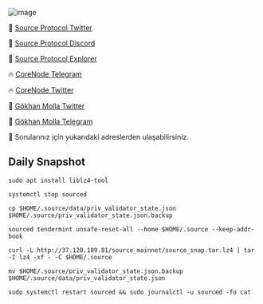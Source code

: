 
![image](https://github.com/molla202/Source-sourcetest-1/assets/91562185/873a99e6-aff2-4da5-a02a-16f9513b6b6c)

🌟 [Source Protocol Twitter](https://twitter.com/SourceProtocol_)

🌟 [Source Protocol Discord](https://discord.gg/MuPN6kJbCK)

🌟 [Source Protocol Explorer](https://mainnet.itrocket.net/source/staking/sourcevaloper12xtalgwjakzdz4q8s05zkm0a3nkr5wlua77q2k)

🔥 [CoreNode Telegram](https://t.me/corenode)

🔥 [CoreNode Twitter](https://twitter.com/corenodehq)

💬 [Gökhan Molla Twitter](https://twitter.com/gokhan_molla)

💬 [Gökhan Molla Telegram](https://t.me/gokhan_molla)

💬 Sorularınız için yukarıdaki adreslerden ulaşabilirsiniz.


## Daily Snapshot

```
sudo apt install liblz4-tool

systemctl stop sourced

cp $HOME/.source/data/priv_validator_state.json $HOME/.source/priv_validator_state.json.backup

sourced tendermint unsafe-reset-all --home $HOME/.source --keep-addr-book

curl -L http://37.120.189.81/source_mainnet/source_snap.tar.lz4 | tar -I lz4 -xf - -C $HOME/.source

mv $HOME/.source/priv_validator_state.json.backup $HOME/.source/data/priv_validator_state.json

sudo systemctl restart sourced && sudo journalctl -u sourced -fo cat
```
